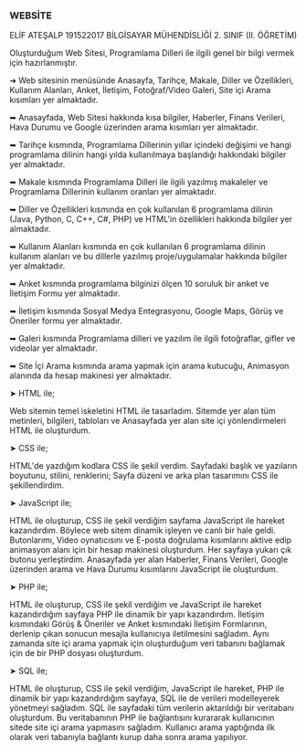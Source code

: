 ### WEBSİTE
ELİF ATEŞALP 191522017 BİLGİSAYAR MÜHENDİSLİĞİ 2. SINIF (II. ÖĞRETİM)

Oluşturduğum Web Sitesi, Programlama Dilleri ile ilgili genel bir bilgi vermek için hazırlanmıştır.

➜ Web sitesinin menüsünde Anasayfa, Tarihçe, Makale, Diller ve Özellikleri, Kullanım Alanları, Anket, İletişim, Fotoğraf/Video Galeri, Site içi Arama kısımları yer almaktadır.

➥ Anasayfada, Web Sitesi hakkında kısa bilgiler, Haberler, Finans Verileri, Hava Durumu ve Google üzerinden arama kısımları yer almaktadır. 

➥ Tarihçe kısmında, Programlama Dillerinin yıllar içindeki değişimi ve hangi programlama dilinin hangi yılda kullanılmaya başlandığı hakkındaki bilgiler yer almaktadır.

➥ Makale kısmında Programlama Dilleri ile ilgili yazılmış makaleler ve Programlama Dillerinin kullanım oranları yer almaktadır.

➥ Diller ve Özellikleri kısmında en çok kullanılan 6 programlama dilinin (Java, Python, C, C++, C#, PHP) ve HTML'in özellikleri hakkında bilgiler yer almaktadır.

➥ Kullanım Alanları kısmında en çok kullanılan 6 programlama dilinin kullanım alanları ve bu dillerle yazılmış proje/uygulamalar hakkında bilgiler yer almaktadır.

➥ Anket kısmında programlama bilginizi ölçen 10 soruluk bir anket ve İletişim Formu yer almaktadır.

➥ İletişim kısmında Sosyal Medya Entegrasyonu, Google Maps, Görüş ve Öneriler formu yer almaktadır.

➥ Galeri kısmında Programlama dilleri ve yazılım ile ilgili fotoğraflar, gifler ve videolar yer almaktadır.

➥ Site İçi Arama kısmında arama yapmak için arama kutucuğu, Animasyon alanında da hesap makinesi yer almaktadır.




➤ HTML ile;

Web sitemin temel iskeletini HTML ile tasarladım.
Sitemde yer alan tüm metinleri, bilgileri, tabloları ve Anasayfada yer alan site içi yönlendirmeleri HTML ile oluşturdum.

➤ CSS ile; 

HTML'de yazdığım kodlara CSS ile şekil verdim.
Sayfadaki başlık ve yazıların boyutunu, stilini, renklerini; 
Sayfa düzeni ve arka plan tasarımını CSS ile şekillendirdim. 

➤ JavaScript ile;

HTML ile oluşturup, CSS ile şekil verdiğim sayfama JavaScript ile hareket kazandırdım. Böylece web sitem dinamik işleyen ve canlı bir hale geldi.
Butonlarımı, Video oynatıcısını ve E-posta doğrulama kısımlarını aktive edip animasyon alanı için bir hesap makinesi oluşturdum. Her sayfaya yukarı çık butonu yerleştirdim.
Anasayfada yer alan Haberler, Finans Verileri, Google üzerinden arama ve Hava Durumu kısımlarını JavaScript ile oluşturdum. 

➤ PHP ile;
                                  
HTML ile oluşturup, CSS ile şekil verdiğim ve JavaScript ile hareket kazandırdığım sayfaya PHP ile dinamik bir yapı kazandırdım. 
İletişim kısmındaki Görüş & Öneriler ve Anket kısmındaki İletişim Formlarının, derlenip çıkan sonucun mesajla kullanıcıya iletilmesini sağladım. Aynı zamanda site içi arama 
yapmak için oluşturduğum veri tabanını bağlamak için de bir PHP dosyası oluşturdum.

➤ SQL ile;

HTML ile oluşturup, CSS ile şekil verdiğim, JavaScript ile hareket, PHP ile dinamik bir yapı kazandırdığım sayfaya, SQL ile de verileri modelleyerek yönetmeyi sağladım.
SQL ile sayfadaki tüm verilerin aktarıldığı bir veritabanı oluşturdum. Bu veritabanının PHP ile bağlantısını kurararak kullanıcının sitede site içi arama yapmasını sağladım.
Kullanıcı arama yaptığında ilk olarak veri tabanıyla bağlantı kurup daha sonra arama yapılıyor.
